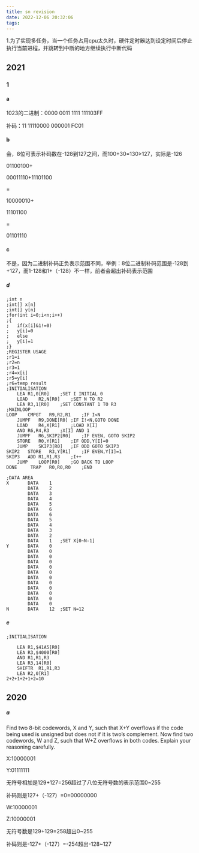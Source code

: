 ```yaml
---
title: sn revision
date: 2022-12-06 20:32:06
tags:
---
```




1.为了实现多任务，当一个任务占用cpu太久时，硬件定时器达到设定时间后停止执行当前进程，并跳转到中断的地方继续执行中断代码

## 2021

### 1

#### a

1023的二进制：0000 0011 1111 111103FF

补码：11 11110000 000001 FC01

#### b

会，8位可表示补码数在-128到127之间，而100+30=130>127，实际是-126

01100100+

00011110+11101100

=

10000010+

11101100

=

01101110

#### c

不是，因为二进制补码正负表示范围不同，举例：8位二进制补码范围是-128到+127，而1-128和1+（-128）不一样，前者会超出补码表示范围

##### d

```assembly
;int n
;int[] x[n]
;int[] y[n]
;for(int i=0;i<n;i++)
;{
;	if(x[i]&1!=0)
;	y[i]=0
;	else
;	y[i]=1
;}
;REGISTER USAGE
;r1=i
;r2=n
;r3=1
;r4=x[i]
;r5=y[i]
;r6=temp result
;INITIALISATION
	LEA	R1,0[R0]	;SET I INITIAL 0
	LOAD	R2,N[R0]	;SET N TO R2
	LEA	R3,1[R0]	;SET CONSTANT 1 TO R3
;MAINLOOP
LOOP	CMPGT	R9,R2,R1	;IF I<N
	JUMPF	R9,DONE[R0]	;IF I!<N,GOTO DONE
	LOAD	R4,X[R1]	;LOAD X[I]	
	AND	R6,R4,R3	;X[I] AND 1
	JUMPF	R6,SKIP2[R0]	;IF EVEN, GOTO SKIP2
	STORE	R0,Y[R1]	;IF ODD,Y[I]=0	
	JUMP	SKIP3[R0]	;IF ODD GOTO SKIP3
SKIP2	STORE	R3,Y[R1]	;IF EVEN,Y[I]=1
SKIP3	ADD	R1,R1,R3	;I++
	JUMP 	LOOP[R0]	;GO BACK TO LOOP
DONE	 TRAP	R0,R0,R0	;END

;DATA AREA
X		DATA	1
		DATA	2
		DATA	3
		DATA	4
		DATA	5
		DATA	6
		DATA	6
		DATA	5
		DATA	4
		DATA	3
		DATA	2	
		DATA	1	;SET X[0~N-1]
Y		DATA	0
		DATA	0
		DATA	0
		DATA	0
		DATA	0
		DATA	0
		DATA	0
		DATA	0
		DATA	0
		DATA	0
		DATA	0
		DATA	0	
N		DATA	12	;SET N=12

```

##### e

```assembly
;INITIALISATION
	
	LEA	R1,$41A5[R0]	
	LEA	R3,$4000[R0]
	AND	R1,R1,R3
	LEA	R3,14[R0]
	SHIFTR	R1,R1,R3
	LEA	R2,0[R1]
2+2+1+2+1+2=10
```

## 2020

##### a

Find two 8-bit codewords, X and Y, such that X+Y overflows if the code being used is unsigned but  does not if it is two’s complement. Now find two codewords, W and Z, such that W+Z overflows in  both codes. Explain your reasoning carefully.

X:10000001

Y:01111111

无符号相加是129+127=256超过了八位无符号数的表示范围0~255

补码则是127+（-127）=0=00000000

W:10000001

Z:10000001

无符号数是129+129=258超出0~255

补码则是-127+（-127）=-254超出-128~127



